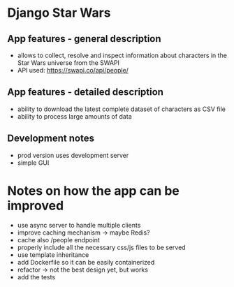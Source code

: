# Django Star Wars

## App features - general description
* allows to collect, resolve and inspect information about characters
in the Star Wars universe from the SWAPI
* API used: https://swapi.co/api/people/

## App features - detailed description
* ability to download the latest complete dataset of characters as CSV file
* ability to process large amounts of data

## Development notes

* prod version uses development server
* simple GUI

# Notes on how the app can be improved
* use async server to handle multiple clients
* improve caching mechanism -> maybe Redis?
* cache also /people endpoint
* properly include all the necessary css/js files to be served
* use template inheritance
* add Dockerfile so it can be easily containerized
* refactor -> not the best design yet, but works
* add the tests